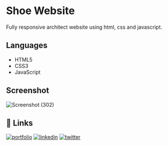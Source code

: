 # Shoe Website
Fully responsive architect website using html, css and javascript.

## Languages
- HTML5
- CSS3
- JavaScript

## Screenshot

![Screenshot (302)](https://user-images.githubusercontent.com/93200960/215093326-13249bd8-2956-48cc-b310-dd24bff344f4.png)



## 🔗 Links
[![portfolio](https://img.shields.io/badge/my_portfolio-000?style=for-the-badge&logo=ko-fi&logoColor=white)](https://portfolio-me-karanchandekar.vercel.app/)
[![linkedin](https://img.shields.io/badge/linkedin-0A66C2?style=for-the-badge&logo=linkedin&logoColor=white)](https://www.linkedin.com/in/karan-chandekar-a87263219/)
[![twitter](https://img.shields.io/badge/twitter-1DA1F2?style=for-the-badge&logo=twitter&logoColor=white)](https://twitter.com/karanchandekar1)
